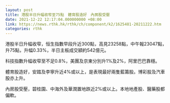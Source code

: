 ```yaml
---
layout: post
title: 港股半日升幅收窄至75點　體育股造好　內房股受壓
date: 2021-12-22 12:17:04.000000000 +08:00
link: https://news.rthk.hk/rthk/ch/component/k2/1625481-20211222.htm
categories: rthk
---
```


港股半日升幅收窄，恒生指數早段升近300點，高見23258點，中午報23047點，升75點，升幅0.33%，半日主板成交額約542億元。

科技指數升幅收窄至不足0.8%，美團及京東分別升1%及2%，阿里巴巴靠穩。

體育股造好，安踏及李寧升近4%或以上，是表現最好兩隻藍籌股。博彩股及汽車股亦上升。

內房股受壓，碧桂園、中海外及華潤置地跌近2%或以上。本地地產股、醫藥股都偏軟。

